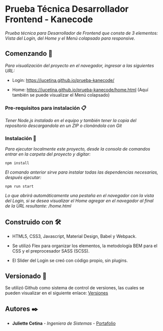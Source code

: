 
# Prueba Técnica Desarrollador Frontend - Kanecode

_Prueba técnica para Desarrollador de Frontend que consta de 3 elementos: Vista del Login, del Home y el Menú colapsado para responsive._

## Comenzando 🚀

_Para visualización del proyecto en el navegador, ingresar a las siguientes URL:_

* Login: https://jucetina.github.io/prueba-kanecode/

* Home: https://jucetina.github.io/prueba-kanecode/home.html (Aquí también se puede visualizar el Menú colapsado)

### Pre-requisitos para instalación 📋

_Tener Node.js instalado en el equipo y también tener la copia del repositorio descargandola en un ZIP o clonándola con Git_

### Instalación 🔧

_Para ejecutar localmente este proyecto, desde la consola de comandos entrar en la carpeta del proyecto y digitar:_

```
npm install
```
_El comando anterior sirve para instalar todas las dependencias necesarias, después ejecutar:_

```
npm run start
```
_Lo que abrirá automáticamente una pestaña en el navegador con la vista del Login, si se desea visualizar el Home agregar en el navegador al final de la URL resultante: /home.html_

## Construido con 🛠️

* HTML5, CSS3, Javascript, Material Design, Babel y Webpack.

* Se utilizó Flex para organizar los elementos, la metodología BEM para el CSS y el preprocesador SASS (SCSS).

* El Slider del Login se creó con código propio, sin plugins.

## Versionado 📌

Se utilizó Github como sistema de control de versiones, las cuales se pueden visualizar en el siguiente enlace: [Versiones](https://github.com/JuCetina/prueba-kanecode/commits/master)

## Autores ✒️

* **Juliette Cetina** - *Ingeniera de Sistemas* - [Portafolio](https://jucetina.github.io/portafolio)

